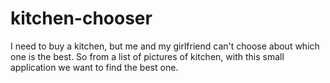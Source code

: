 # kitchen-chooser
I need to buy a kitchen, but me and my girlfriend can't choose about which one is the best. So from a list of pictures of kitchen, with this small application we want to find the best one.
